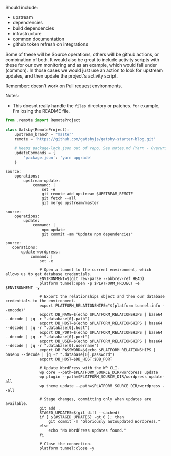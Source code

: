 
Should include:

- upstream
- dependencies
- build dependencies
- infrastructure
- common documentation
- github token refresh on integrations

Some of these will be Source operations, others will be github actions, or combination of both. It would also be great to include activity scripts with these for our own monitoring and as an example, which would fall under (common). In those cases we would just use an action to look for upstream updates, and then update the project's activity script. 

Remember: doesn't work on Pull request environments.

Notes:

- This doesnt really handle the `files` directory or patches. For example, I'm losing the README file. 

```python
from .remote import RemoteProject

class Gatsby(RemoteProject):
    upstream_branch = "master"
    remote = 'https://github.com/gatsbyjs/gatsby-starter-blog.git'

    # Keeps package-lock.json out of repo. See notes.md (Yarn - Overwriting updateCommands) for more details.
    updateCommands = {
        'package.json': 'yarn upgrade'
    }
```

```
source:
    operations:
        upstream-update:
            command: |
                set -e
                git remote add upstream $UPSTREAM_REMOTE
                git fetch --all
                git merge upstream/master
```

```
source:
    operations:
        update:
            command: |
                npm update
                git commit -am "Update npm dependencies"
```

```
source:
   operations:
       update-wordpress:
           command: |
               set -e

               # Open a tunnel to the current environment, which allows us to get database credentials.
               ENVIRONMENT=$(git rev-parse --abbrev-ref HEAD)
               platform tunnel:open -p $PLATFORM_PROJECT -e $ENVIRONMENT -y

               # Export the relationships object and then our database credentials to the environment.
               export PLATFORM_RELATIONSHIPS="$(platform tunnel:info --encode)"
               export DB_NAME=$(echo $PLATFORM_RELATIONSHIPS | base64 --decode | jq -r ".database[0].path")
               export DB_HOST=$(echo $PLATFORM_RELATIONSHIPS | base64 --decode | jq -r ".database[0].host")
               export DB_PORT=$(echo $PLATFORM_RELATIONSHIPS | base64 --decode | jq -r ".database[0].port")
               export DB_USER=$(echo $PLATFORM_RELATIONSHIPS | base64 --decode | jq -r ".database[0].username")
               export DB_PASSWORD=$(echo $PLATFORM_RELATIONSHIPS | base64 --decode | jq -r ".database[0].password")
               export DB_HOST=$DB_HOST:$DB_PORT

               # Update WordPress with the WP CLI.
               wp core --path=$PLATFORM_SOURCE_DIR/wordpress update
               wp plugin --path=$PLATFORM_SOURCE_DIR/wordpress update-all
               wp theme update --path=$PLATFORM_SOURCE_DIR/wordpress --all

               # Stage changes, committing only when updates are available.
               git add .
               STAGED_UPDATES=$(git diff --cached)
               if [ ${#STAGED_UPDATES} -gt 0 ]; then
                   git commit -m "Gloriously autoupdated Wordpress."
               else
                   echo "No WordPress updates found."
               fi
              
               # Close the connection.
               platform tunnel:close -y
```